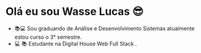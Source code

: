 # Olá eu sou Wasse Lucas 😎
- 📚💻 Sou graduando de Análise e Desenvolvimento Sistemas atualmente estou curso o 3° semestre.
- 💻 📚 Estudante na Digital House Web Full Stack .


